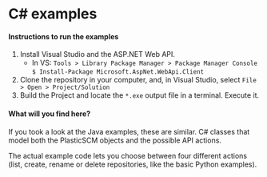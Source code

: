 # C# examples

#### Instructions to run the examples

1. Install Visual Studio and the ASP.NET Web API.
    - In VS: `Tools > Library Package Manager > Package Manager Console`  
    `$ Install-Package Microsoft.AspNet.WebApi.Client`
2. Clone the repository in your computer, and, in Visual Studio, select `File > Open > Project/Solution`
3. Build the Project and locate the `*.exe` output file in a terminal. Execute it.

#### What will you find here?

If you took a look at the Java examples, these are similar. C# classes that model both the PlasticSCM objects and the possible API actions.

The actual example code lets you choose between four different actions (list, create, rename or delete repositories, like the basic Python examples).